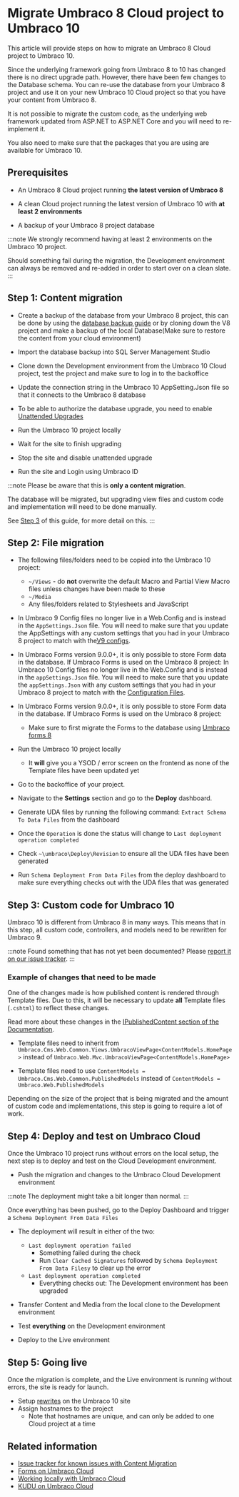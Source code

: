# Migrate Umbraco 8 Cloud project to Umbraco 10

This article will provide steps on how to migrate an Umbraco 8 Cloud project to Umbraco 10.

Since the underlying framework going from Umbraco 8 to 10 has changed there is no direct upgrade path. However, there have been few changes to the Database schema. You can re-use the database from your Umbraco 8 project and use it on your new Umbraco 10 Cloud project so that you have your content from Umbraco 8.

It is not possible to migrate the custom code, as the underlying web framework updated from ASP.NET to ASP.NET Core and you will need to re-implement it.

You also need to make sure that the packages that you are using are available for Umbraco 10.

<!--Removed for now, might move it back as we create a article for V8-9
Read the [general article about Content migration](../../../Getting-Started/Setup/Upgrading/migrating-to-v8#limitations) to learn more about limitations and other things that can come into play when migrating your Umbraco site from 7 to 8.
-->

<!--Needs V9 update
## Video tutorial

<iframe width="800" height="450" src="https://www.youtube.com/embed/videoseries?list=PLG_nqaT-rbpxrVkhlMedRKL9frAVIHlve" frameborder="0" allow="autoplay; encrypted-media" allowfullscreen></iframe>
-->

## Prerequisites
* An Umbraco 8 Cloud project running **the latest version of Umbraco 8**

* A clean Cloud project running the latest version of Umbraco 10 with **at least 2 environments**

* A backup of your Umbraco 8 project database

:::note
We strongly recommend having at least 2 environments on the Umbraco 10 project.

Should something fail during the migration, the Development environment can always be removed and re-added in order to start over on a clean slate.
:::

## Step 1: Content migration

* Create a backup of the database from your Umbraco 8 project, this can be done by using the [database backup guide](https://our.umbraco.com/documentation/umbraco-cloud/Databases/Backups/) or by cloning down the V8 project and make a backup of the local Database(Make sure to restore the content from your cloud environment)

* Import the database backup into SQL Server Management Studio

* Clone down the Development environment from the Umbraco 10 Cloud project, test the project and make sure to log in to the backoffice

* Update the connection string in the Umbraco 10 AppSetting.Json file so that it connects to the Umbraco 8 database

* To be able to authorize the database upgrade, you need to enable [Unattended Upgrades](https://our.umbraco.com/Documentation/Reference/V9-Config/UnattendedSettings/#upgrade-unattended)

* Run the Umbraco 10 project locally

* Wait for the site to finish upgrading

* Stop the site and disable unattended upgrade

* Run the site and Login using Umbraco ID

:::note
Please be aware that this is **only a content migration**.

The database will be migrated, but upgrading view files and custom code and implementation will need to be done manually.

See [Step 3](#Step-3-setup-custom-code-for-umbraco-9) of this guide, for more detail on this.
:::

## Step 2: File migration

* The following files/folders need to be copied into the Umbraco 10 project:
    * `~/Views` - do **not** overwrite the default Macro and Partial View Macro files unless changes have been made to these
    * `~/Media`
    * Any files/folders related to Stylesheets and JavaScript

* In Umbraco 9 Config files no longer live in a Web.Config and is instead in the `AppSettings.Json` file. You will need to make sure that you update the AppSettings with any custom settings that you had in your Umbraco 8 project to match with the[V9 configs](../../../Reference/V9-Config/index.md).

* In Umbraco Forms version 9.0.0+, it is only possible to store Form data in the database. If Umbraco Forms is used on the Umbraco 8 project:
In Umbraco 10 Config files no longer live in the Web.Config and is instead in the `appSettings.Json` file. You will need to make sure that you update the `appSettings.Json` with any custom settings that you had in your Umbraco 8 project to match with the [Configuration Files](../../../Reference/Configuration/index.md).
* In Umbraco Forms version 9.0.0+, it is only possible to store Form data in the database. If Umbraco Forms is used on the Umbraco 8 project:
    * Make sure to first migrate the Forms to the database using [Umbraco forms 8](../../../Add-ons/UmbracoForms/Developer/Forms-in-the-Database/index-v8)

* Run the Umbraco 10 project locally
    * It **will** give you a YSOD / error screen on the frontend as none of the Template files have been updated yet

* Go to the backoffice of your project.
* Navigate to the **Settings** section and go to the **Deploy** dashboard.

* Generate UDA files by running the following command: `Extract Schema To Data Files` from the dashboard

* Once the `Operation` is done the status will change to `Last deployment operation completed`

* Check `~\umbraco\Deploy\Revision` to ensure all the UDA files have been generated

* Run `Schema Deployment From Data Files` from the deploy dashboard to make sure everything checks out with the UDA files that was generated

## Step 3: Custom code for Umbraco 10

Umbraco 10 is different from Umbraco 8 in many ways. This means that in this step, all custom code, controllers, and models need to be rewritten for Umbraco 9.

:::note
Found something that has not yet been documented? Please [report it on our issue tracker](https://github.com/umbraco/UmbracoDocs/issues).
:::

### Example of changes that need to be made

One of the changes made is how published content is rendered through Template files. Due to this, it will be necessary to update **all** Template files (`.cshtml`) to reflect these changes.

Read more about these changes in the [IPublishedContent section of the Documentation](../../../Reference/Querying/IPublishedContent/).

* Template files need to inherit from `Umbraco.Cms.Web.Common.Views.UmbracoViewPage<ContentModels.HomePage>` instead of `Umbraco.Web.Mvc.UmbracoViewPage<ContentModels.HomePage>`

* Template files need to use `ContentModels = Umbraco.Cms.Web.Common.PublishedModels` instead of `ContentModels = Umbraco.Web.PublishedModels`

Depending on the size of the project that is being migrated and the amount of custom code and implementations, this step is going to require a lot of work.

## Step 4: Deploy and test on Umbraco Cloud

Once the Umbraco 10 project runs without errors on the local setup, the next step is to deploy and test on the Cloud Development environment.

* Push the migration and changes to the Umbraco Cloud Development environment

:::note
The deployment might take a bit longer than normal.
:::

Once everything has been pushed, go to the Deploy Dashboard and trigger a `Schema Deployment From Data Files`

* The deployment will result in either of the two:
    * `Last deployment operation failed`
        * Something failed during the check
        * Run `Clear Cached Signatures` followed by `Schema Deployment From Data Filesy` to clear up the error
    * `Last deployment operation completed`
        * Everything checks out: The Development environment has been upgraded

* Transfer Content and Media from the local clone to the Development environment

* Test **everything** on the Development environment

* Deploy to the Live environment

## Step 5: Going live

Once the migration is complete, and the Live environment is running without errors, the site is ready for launch.

* Setup [rewrites](../../../Reference\Routing\IISRewriteRules) on the Umbraco 10 site
* Assign hostnames to the project
    * Note that hostnames are unique, and can only be added to one Cloud project at a time

## Related information

* [Issue tracker for known issues with Content Migration](https://github.com/umbraco/UmbracoDocs/issues)
* [Forms on Umbraco Cloud](../../Deployment/Umbraco-Forms-on-Cloud)
* [Working locally with Umbraco Cloud](../../Set-Up/Working-Locally/)
* [KUDU on Umbraco Cloud](../../Set-Up/Power-Tools/)
